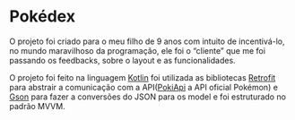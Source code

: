 # Pokédex
O projeto foi criado para o meu filho de 9 anos com intuito de incentivá-lo, no mundo maravilhoso da programação, ele foi o “cliente” que me foi passando os feedbacks, sobre o layout e as funcionalidades.

O projeto foi feito na linguagem [Kotlin](https://developer.android.com/kotlin) foi utilizada as bibliotecas [Retrofit](https://square.github.io/retrofit/) para abstrair a comunicação com a API([PokiApi](https://pokeapi.co/docs/v2) a API oficial Pokémon) e [Gson](https://github.com/google/gson) para fazer a conversões do JSON para os model e foi estruturado no padrão MVVM.









